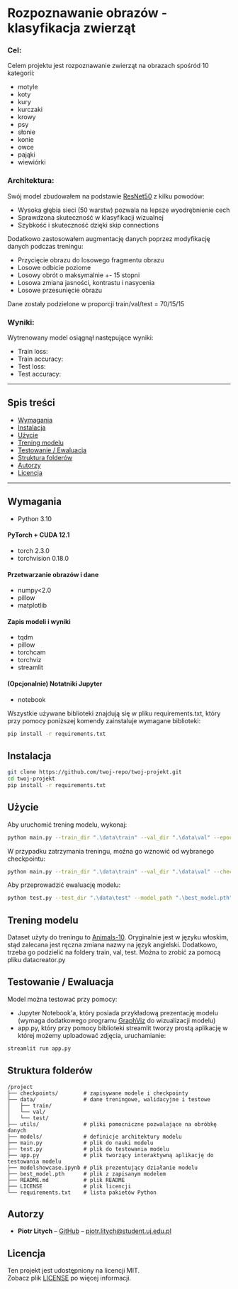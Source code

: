 # Rozpoznawanie obrazów - klasyfikacja zwierząt

### Cel:
Celem projektu jest rozpoznawanie zwierząt na obrazach spośród 10 kategorii:  
- motyle
- koty
- kury
- kurczaki
- krowy
- psy
- słonie
- konie
- owce
- pająki
- wiewiórki
### Architektura:
Swój model zbudowałem na podstawie [ResNet50](https://arxiv.org/abs/1512.03385) z kilku powodów:
- Wysoka głębia sieci (50 warstw) pozwala na lepsze wyodrębnienie cech
- Sprawdzona skuteczność w klasyfikacji wizualnej
- Szybkość i skuteczność dzięki skip connections  

Dodatkowo zastosowałem augmentację danych poprzez modyfikację danych podczas treningu:
- Przycięcie obrazu do losowego fragmentu obrazu
- Losowe odbicie poziome
- Losowy obrót o maksymalnie +- 15 stopni
- Losowa zmiana jasności, kontrastu i nasycenia
- Losowe przesunięcie obrazu

Dane zostały podzielone w proporcji train/val/test = 70/15/15
### Wyniki:
Wytrenowany model osiągnął następujące wyniki:
- Train loss:
- Train accuracy:
- Test loss:
- Test accuracy:

---

## Spis treści

- [Wymagania](#wymagania)  
- [Instalacja](#instalacja)  
- [Użycie](#użycie)  
- [Trening modelu](#trening-modelu)  
- [Testowanie / Ewaluacja](#testowanie--ewaluacja)  
- [Struktura folderów](#struktura-folderów)  
- [Autorzy](#autorzy)  
- [Licencja](#licencja)  

---

## Wymagania

- Python 3.10  
#### PyTorch + CUDA 12.1
- torch 2.3.0
- torchvision 0.18.0
#### Przetwarzanie obrazów i dane
- numpy<2.0
- pillow
- matplotlib
#### Zapis modeli i wyniki
- tqdm
- pillow
- torchcam
- torchviz
- streamlit 
#### (Opcjonalnie) Notatniki Jupyter
- notebook

Wszystkie używane biblioteki znajdują się w pliku requirements.txt, który przy pomocy poniższej komendy zainstaluje wymagane biblioteki:
```bash
pip install -r requirements.txt
```
## Instalacja
```bash
git clone https://github.com/twoj-repo/twoj-projekt.git
cd twoj-projekt
pip install -r requirements.txt
```

## Użycie
Aby uruchomić trening modelu, wykonaj:
```bash
python main.py --train_dir ".\data\train" --val_dir ".\data\val" --epochs 1000 --batch_size 32
```
W przypadku zatrzymania treningu, można go wznowić od wybranego checkpointu:
```bash
python main.py --train_dir ".\data\train" --val_dir ".\data\val" --checkpoint checkpoints/epoch_number.pth
```
Aby przeprowadzić ewaluację modelu:
```bash
python test.py --test_dir ".\data\test" --model_path ".\best_model.pth"
```
## Trening modelu

Dataset użyty do treningu to [Animals-10](https://www.kaggle.com/datasets/alessiocorrado99/animals10?select=raw-img).
Oryginalnie jest w języku włoskim, stąd zalecana jest ręczna zmiana nazwy na język angielski.
Dodatkowo, trzeba go podzielić na foldery train, val, test. Można to zrobić za pomocą pliku datacreator.py

## Testowanie / Ewaluacja

Model można testować przy pomocy:
- Jupyter Notebook'a, który posiada przykładową prezentację modelu (wymaga dodatkowego programu [GraphViz](https://graphviz.org/) do wizualizacji modelu)
- app.py, który przy pomocy biblioteki streamlit tworzy prostą aplikację w której możemy uploadować zdjęcia, uruchamianie:
```bash
streamlit run app.py
```

## Struktura folderów
```aiignore
/project
├── checkpoints/        # zapisywane modele i checkpointy
├── data/               # dane treningowe, walidacyjne i testowe
│   ├── train/
│   └── val/
│   └── test/
├── utils/              # pliki pomocniczne pozwalające na obróbkę danych
├── models/             # definicje architektury modelu
├── main.py             # plik do nauki modelu
├── test.py             # plik do testowania modelu
├── app.py              # plik tworzący interaktywną aplikację do testowania modelu
├── modelshowcase.ipynb # plik prezentujący działanie modelu
├── best_model.pth      # plik z zapisanym modelem
├── README.md           # plik README
├── LICENSE             # plik licencji
└── requirements.txt    # lista pakietów Python
```
## Autorzy
- **Piotr Litych** – [GitHub](https://github.com/pietrucha500) – piotr.litych@student.uj.edu.pl

## Licencja
Ten projekt jest udostępniony na licencji MIT.  
Zobacz plik [LICENSE](LICENSE) po więcej informacji.

